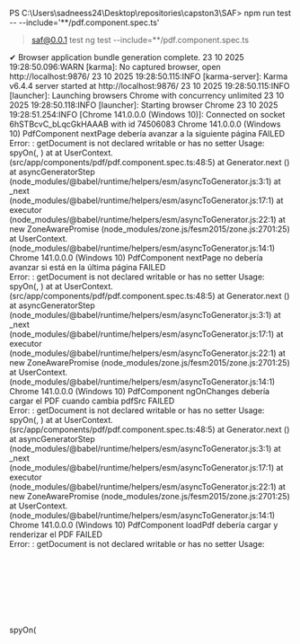 PS C:\Users\sadneess24\Desktop\repositories\capston3\SAF> npm run test -- --include='**/pdf.component.spec.ts'

> saf@0.0.1 test
> ng test --include=**/pdf.component.spec.ts

✔ Browser application bundle generation complete.
23 10 2025 19:28:50.096:WARN [karma]: No captured browser, open http://localhost:9876/
23 10 2025 19:28:50.115:INFO [karma-server]: Karma v6.4.4 server started at http://localhost:9876/
23 10 2025 19:28:50.115:INFO [launcher]: Launching browsers Chrome with concurrency unlimited
23 10 2025 19:28:50.118:INFO [launcher]: Starting browser Chrome
23 10 2025 19:28:51.254:INFO [Chrome 141.0.0.0 (Windows 10)]: Connected on socket 6hSTBcvC_bLqcGkHAAAB with id 74506083
Chrome 141.0.0.0 (Windows 10) PdfComponent nextPage debería avanzar a la siguiente página FAILED
        Error: <spyOn> : getDocument is not declared writable or has no setter
        Usage: spyOn(<object>, <methodName>)
            at <Jasmine>
            at UserContext.<anonymous> (src/app/components/pdf/pdf.component.spec.ts:48:5)
            at Generator.next (<anonymous>)
            at asyncGeneratorStep (node_modules/@babel/runtime/helpers/esm/asyncToGenerator.js:3:1)
            at _next (node_modules/@babel/runtime/helpers/esm/asyncToGenerator.js:17:1)
            at executor (node_modules/@babel/runtime/helpers/esm/asyncToGenerator.js:22:1)
            at new ZoneAwarePromise (node_modules/zone.js/fesm2015/zone.js:2701:25)
            at UserContext.<anonymous> (node_modules/@babel/runtime/helpers/esm/asyncToGenerator.js:14:1)
Chrome 141.0.0.0 (Windows 10) PdfComponent nextPage no debería avanzar si está en la última página FAILED                       
        Error: <spyOn> : getDocument is not declared writable or has no setter
        Usage: spyOn(<object>, <methodName>)
            at <Jasmine>
            at UserContext.<anonymous> (src/app/components/pdf/pdf.component.spec.ts:48:5)
            at Generator.next (<anonymous>)
            at asyncGeneratorStep (node_modules/@babel/runtime/helpers/esm/asyncToGenerator.js:3:1)
            at _next (node_modules/@babel/runtime/helpers/esm/asyncToGenerator.js:17:1)
            at executor (node_modules/@babel/runtime/helpers/esm/asyncToGenerator.js:22:1)
            at new ZoneAwarePromise (node_modules/zone.js/fesm2015/zone.js:2701:25)
            at UserContext.<anonymous> (node_modules/@babel/runtime/helpers/esm/asyncToGenerator.js:14:1)
Chrome 141.0.0.0 (Windows 10) PdfComponent ngOnChanges debería cargar el PDF cuando cambia pdfSrc FAILED                        
        Error: <spyOn> : getDocument is not declared writable or has no setter
        Usage: spyOn(<object>, <methodName>)
            at <Jasmine>
            at UserContext.<anonymous> (src/app/components/pdf/pdf.component.spec.ts:48:5)
            at Generator.next (<anonymous>)
            at asyncGeneratorStep (node_modules/@babel/runtime/helpers/esm/asyncToGenerator.js:3:1)
            at _next (node_modules/@babel/runtime/helpers/esm/asyncToGenerator.js:17:1)
            at executor (node_modules/@babel/runtime/helpers/esm/asyncToGenerator.js:22:1)
            at new ZoneAwarePromise (node_modules/zone.js/fesm2015/zone.js:2701:25)
            at UserContext.<anonymous> (node_modules/@babel/runtime/helpers/esm/asyncToGenerator.js:14:1)
Chrome 141.0.0.0 (Windows 10) PdfComponent loadPdf debería cargar y renderizar el PDF FAILED                                    
        Error: <spyOn> : getDocument is not declared writable or has no setter
        Usage: spyOn(<object>, <methodName>)
            at <Jasmine>
            at UserContext.<anonymous> (src/app/components/pdf/pdf.component.spec.ts:48:5)
            at Generator.next (<anonymous>)
            at asyncGeneratorStep (node_modules/@babel/runtime/helpers/esm/asyncToGenerator.js:3:1)
            at _next (node_modules/@babel/runtime/helpers/esm/asyncToGenerator.js:17:1)
            at executor (node_modules/@babel/runtime/helpers/esm/asyncToGenerator.js:22:1)
            at new ZoneAwarePromise (node_modules/zone.js/fesm2015/zone.js:2701:25)
            at UserContext.<anonymous> (node_modules/@babel/runtime/helpers/esm/asyncToGenerator.js:14:1)
Chrome 141.0.0.0 (Windows 10) PdfComponent loadPdf debería manejar SafeResourceUrl FAILED                                       
        Error: <spyOn> : getDocument is not declared writable or has no setter
        Usage: spyOn(<object>, <methodName>)
            at <Jasmine>
            at UserContext.<anonymous> (src/app/components/pdf/pdf.component.spec.ts:48:5)
            at Generator.next (<anonymous>)
            at asyncGeneratorStep (node_modules/@babel/runtime/helpers/esm/asyncToGenerator.js:3:1)
            at _next (node_modules/@babel/runtime/helpers/esm/asyncToGenerator.js:17:1)
            at executor (node_modules/@babel/runtime/helpers/esm/asyncToGenerator.js:22:1)
            at new ZoneAwarePromise (node_modules/zone.js/fesm2015/zone.js:2701:25)
            at UserContext.<anonymous> (node_modules/@babel/runtime/helpers/esm/asyncToGenerator.js:14:1)
Chrome 141.0.0.0 (Windows 10) PdfComponent loadPdf debería configurar el workerSrc correctamente FAILED                         
        Error: <spyOn> : getDocument is not declared writable or has no setter
        Usage: spyOn(<object>, <methodName>)
            at <Jasmine>
            at UserContext.<anonymous> (src/app/components/pdf/pdf.component.spec.ts:48:5)
            at Generator.next (<anonymous>)
            at asyncGeneratorStep (node_modules/@babel/runtime/helpers/esm/asyncToGenerator.js:3:1)
            at _next (node_modules/@babel/runtime/helpers/esm/asyncToGenerator.js:17:1)
            at executor (node_modules/@babel/runtime/helpers/esm/asyncToGenerator.js:22:1)
            at new ZoneAwarePromise (node_modules/zone.js/fesm2015/zone.js:2701:25)
            at UserContext.<anonymous> (node_modules/@babel/runtime/helpers/esm/asyncToGenerator.js:14:1)
Chrome 141.0.0.0 (Windows 10) PdfComponent should create FAILED                                                                 
        Error: <spyOn> : getDocument is not declared writable or has no setter
        Usage: spyOn(<object>, <methodName>)
            at <Jasmine>
            at UserContext.<anonymous> (src/app/components/pdf/pdf.component.spec.ts:48:5)
            at Generator.next (<anonymous>)
            at asyncGeneratorStep (node_modules/@babel/runtime/helpers/esm/asyncToGenerator.js:3:1)
            at _next (node_modules/@babel/runtime/helpers/esm/asyncToGenerator.js:17:1)
            at executor (node_modules/@babel/runtime/helpers/esm/asyncToGenerator.js:22:1)
            at new ZoneAwarePromise (node_modules/zone.js/fesm2015/zone.js:2701:25)
            at UserContext.<anonymous> (node_modules/@babel/runtime/helpers/esm/asyncToGenerator.js:14:1)
Chrome 141.0.0.0 (Windows 10) PdfComponent ngOnInit no debería cargar el PDF si pdfSrc es null FAILED                           
        Error: <spyOn> : getDocument is not declared writable or has no setter
        Usage: spyOn(<object>, <methodName>)
            at <Jasmine>
            at UserContext.<anonymous> (src/app/components/pdf/pdf.component.spec.ts:48:5)
            at Generator.next (<anonymous>)
            at asyncGeneratorStep (node_modules/@babel/runtime/helpers/esm/asyncToGenerator.js:3:1)
            at _next (node_modules/@babel/runtime/helpers/esm/asyncToGenerator.js:17:1)
            at executor (node_modules/@babel/runtime/helpers/esm/asyncToGenerator.js:22:1)
            at new ZoneAwarePromise (node_modules/zone.js/fesm2015/zone.js:2701:25)
            at UserContext.<anonymous> (node_modules/@babel/runtime/helpers/esm/asyncToGenerator.js:14:1)
Chrome 141.0.0.0 (Windows 10) PdfComponent ngOnInit debería cargar el PDF si pdfSrc está definido FAILED                        
        Error: <spyOn> : getDocument is not declared writable or has no setter
        Usage: spyOn(<object>, <methodName>)
            at <Jasmine>
            at UserContext.<anonymous> (src/app/components/pdf/pdf.component.spec.ts:48:5)
            at Generator.next (<anonymous>)
            at asyncGeneratorStep (node_modules/@babel/runtime/helpers/esm/asyncToGenerator.js:3:1)
            at _next (node_modules/@babel/runtime/helpers/esm/asyncToGenerator.js:17:1)
            at executor (node_modules/@babel/runtime/helpers/esm/asyncToGenerator.js:22:1)
            at new ZoneAwarePromise (node_modules/zone.js/fesm2015/zone.js:2701:25)
            at UserContext.<anonymous> (node_modules/@babel/runtime/helpers/esm/asyncToGenerator.js:14:1)
Chrome 141.0.0.0 (Windows 10) PdfComponent zoomOut debería decrementar el zoom FAILED                                           
        Error: <spyOn> : getDocument is not declared writable or has no setter
        Usage: spyOn(<object>, <methodName>)
            at <Jasmine>
            at UserContext.<anonymous> (src/app/components/pdf/pdf.component.spec.ts:48:5)
            at Generator.next (<anonymous>)
            at asyncGeneratorStep (node_modules/@babel/runtime/helpers/esm/asyncToGenerator.js:3:1)
            at _next (node_modules/@babel/runtime/helpers/esm/asyncToGenerator.js:17:1)
            at executor (node_modules/@babel/runtime/helpers/esm/asyncToGenerator.js:22:1)
            at new ZoneAwarePromise (node_modules/zone.js/fesm2015/zone.js:2701:25)
            at UserContext.<anonymous> (node_modules/@babel/runtime/helpers/esm/asyncToGenerator.js:14:1)
Chrome 141.0.0.0 (Windows 10) PdfComponent zoomOut debería permitir zoom hasta 0.2 FAILED                                       
        Error: <spyOn> : getDocument is not declared writable or has no setter
        Usage: spyOn(<object>, <methodName>)
            at <Jasmine>
            at UserContext.<anonymous> (src/app/components/pdf/pdf.component.spec.ts:48:5)
            at Generator.next (<anonymous>)
            at asyncGeneratorStep (node_modules/@babel/runtime/helpers/esm/asyncToGenerator.js:3:1)
            at _next (node_modules/@babel/runtime/helpers/esm/asyncToGenerator.js:17:1)
            at executor (node_modules/@babel/runtime/helpers/esm/asyncToGenerator.js:22:1)
            at new ZoneAwarePromise (node_modules/zone.js/fesm2015/zone.js:2701:25)
            at UserContext.<anonymous> (node_modules/@babel/runtime/helpers/esm/asyncToGenerator.js:14:1)
Chrome 141.0.0.0 (Windows 10) PdfComponent zoomOut no debería reducir el zoom por debajo de 0.2 FAILED                          
        Error: <spyOn> : getDocument is not declared writable or has no setter
        Usage: spyOn(<object>, <methodName>)
            at <Jasmine>
            at UserContext.<anonymous> (src/app/components/pdf/pdf.component.spec.ts:48:5)
            at Generator.next (<anonymous>)
            at asyncGeneratorStep (node_modules/@babel/runtime/helpers/esm/asyncToGenerator.js:3:1)
            at _next (node_modules/@babel/runtime/helpers/esm/asyncToGenerator.js:17:1)
            at executor (node_modules/@babel/runtime/helpers/esm/asyncToGenerator.js:22:1)
            at new ZoneAwarePromise (node_modules/zone.js/fesm2015/zone.js:2701:25)
            at UserContext.<anonymous> (node_modules/@babel/runtime/helpers/esm/asyncToGenerator.js:14:1)
Chrome 141.0.0.0 (Windows 10) PdfComponent Navegación y zoom combinados debería mantener el zoom al cambiar de página FAILED    
        Error: <spyOn> : getDocument is not declared writable or has no setter
        Usage: spyOn(<object>, <methodName>)
            at <Jasmine>
            at UserContext.<anonymous> (src/app/components/pdf/pdf.component.spec.ts:48:5)
            at Generator.next (<anonymous>)
            at asyncGeneratorStep (node_modules/@babel/runtime/helpers/esm/asyncToGenerator.js:3:1)
            at _next (node_modules/@babel/runtime/helpers/esm/asyncToGenerator.js:17:1)
            at executor (node_modules/@babel/runtime/helpers/esm/asyncToGenerator.js:22:1)
            at new ZoneAwarePromise (node_modules/zone.js/fesm2015/zone.js:2701:25)
            at UserContext.<anonymous> (node_modules/@babel/runtime/helpers/esm/asyncToGenerator.js:14:1)
Chrome 141.0.0.0 (Windows 10) PdfComponent Navegación y zoom combinados debería renderizar correctamente después de múltiples operaciones FAILED
        Error: <spyOn> : getDocument is not declared writable or has no setter
        Usage: spyOn(<object>, <methodName>)
            at <Jasmine>
            at UserContext.<anonymous> (src/app/components/pdf/pdf.component.spec.ts:48:5)
            at Generator.next (<anonymous>)
            at asyncGeneratorStep (node_modules/@babel/runtime/helpers/esm/asyncToGenerator.js:3:1)
            at _next (node_modules/@babel/runtime/helpers/esm/asyncToGenerator.js:17:1)
            at executor (node_modules/@babel/runtime/helpers/esm/asyncToGenerator.js:22:1)
            at new ZoneAwarePromise (node_modules/zone.js/fesm2015/zone.js:2701:25)
            at UserContext.<anonymous> (node_modules/@babel/runtime/helpers/esm/asyncToGenerator.js:14:1)
Chrome 141.0.0.0 (Windows 10) PdfComponent prevPage debería retroceder a la página anterior FAILED                              
        Error: <spyOn> : getDocument is not declared writable or has no setter
        Usage: spyOn(<object>, <methodName>)
            at <Jasmine>
            at UserContext.<anonymous> (src/app/components/pdf/pdf.component.spec.ts:48:5)
            at Generator.next (<anonymous>)
            at asyncGeneratorStep (node_modules/@babel/runtime/helpers/esm/asyncToGenerator.js:3:1)
            at _next (node_modules/@babel/runtime/helpers/esm/asyncToGenerator.js:17:1)
            at executor (node_modules/@babel/runtime/helpers/esm/asyncToGenerator.js:22:1)
            at new ZoneAwarePromise (node_modules/zone.js/fesm2015/zone.js:2701:25)
            at UserContext.<anonymous> (node_modules/@babel/runtime/helpers/esm/asyncToGenerator.js:14:1)
Chrome 141.0.0.0 (Windows 10) PdfComponent prevPage no debería retroceder si está en la primera página FAILED                   
        Error: <spyOn> : getDocument is not declared writable or has no setter
        Usage: spyOn(<object>, <methodName>)
            at <Jasmine>
            at UserContext.<anonymous> (src/app/components/pdf/pdf.component.spec.ts:48:5)
            at Generator.next (<anonymous>)
            at asyncGeneratorStep (node_modules/@babel/runtime/helpers/esm/asyncToGenerator.js:3:1)
            at _next (node_modules/@babel/runtime/helpers/esm/asyncToGenerator.js:17:1)
            at executor (node_modules/@babel/runtime/helpers/esm/asyncToGenerator.js:22:1)
            at new ZoneAwarePromise (node_modules/zone.js/fesm2015/zone.js:2701:25)
            at UserContext.<anonymous> (node_modules/@babel/runtime/helpers/esm/asyncToGenerator.js:14:1)
Chrome 141.0.0.0 (Windows 10) PdfComponent zoomIn debería permitir múltiples incrementos de zoom FAILED                         
        Error: <spyOn> : getDocument is not declared writable or has no setter
        Usage: spyOn(<object>, <methodName>)
            at <Jasmine>
            at UserContext.<anonymous> (src/app/components/pdf/pdf.component.spec.ts:48:5)
            at Generator.next (<anonymous>)
            at asyncGeneratorStep (node_modules/@babel/runtime/helpers/esm/asyncToGenerator.js:3:1)
            at _next (node_modules/@babel/runtime/helpers/esm/asyncToGenerator.js:17:1)
            at executor (node_modules/@babel/runtime/helpers/esm/asyncToGenerator.js:22:1)
            at new ZoneAwarePromise (node_modules/zone.js/fesm2015/zone.js:2701:25)
            at UserContext.<anonymous> (node_modules/@babel/runtime/helpers/esm/asyncToGenerator.js:14:1)
Chrome 141.0.0.0 (Windows 10) PdfComponent zoomIn debería incrementar el zoom FAILED                                            
        Error: <spyOn> : getDocument is not declared writable or has no setter
        Usage: spyOn(<object>, <methodName>)
            at <Jasmine>
            at UserContext.<anonymous> (src/app/components/pdf/pdf.component.spec.ts:48:5)
            at Generator.next (<anonymous>)
            at asyncGeneratorStep (node_modules/@babel/runtime/helpers/esm/asyncToGenerator.js:3:1)
            at _next (node_modules/@babel/runtime/helpers/esm/asyncToGenerator.js:17:1)
            at executor (node_modules/@babel/runtime/helpers/esm/asyncToGenerator.js:22:1)
            at new ZoneAwarePromise (node_modules/zone.js/fesm2015/zone.js:2701:25)
            at UserContext.<anonymous> (node_modules/@babel/runtime/helpers/esm/asyncToGenerator.js:14:1)
Chrome 141.0.0.0 (Windows 10) PdfComponent renderPage debería renderizar la página actual FAILED                                
        Error: <spyOn> : getDocument is not declared writable or has no setter
        Usage: spyOn(<object>, <methodName>)
            at <Jasmine>
            at UserContext.<anonymous> (src/app/components/pdf/pdf.component.spec.ts:48:5)
            at Generator.next (<anonymous>)
            at asyncGeneratorStep (node_modules/@babel/runtime/helpers/esm/asyncToGenerator.js:3:1)
            at _next (node_modules/@babel/runtime/helpers/esm/asyncToGenerator.js:17:1)
            at executor (node_modules/@babel/runtime/helpers/esm/asyncToGenerator.js:22:1)
            at new ZoneAwarePromise (node_modules/zone.js/fesm2015/zone.js:2701:25)
            at UserContext.<anonymous> (node_modules/@babel/runtime/helpers/esm/asyncToGenerator.js:14:1)
Chrome 141.0.0.0 (Windows 10) PdfComponent renderPage debería ajustar el canvas al tamaño del viewport FAILED                   
        Error: <spyOn> : getDocument is not declared writable or has no setter
        Usage: spyOn(<object>, <methodName>)
            at <Jasmine>
            at UserContext.<anonymous> (src/app/components/pdf/pdf.component.spec.ts:48:5)
            at Generator.next (<anonymous>)
            at asyncGeneratorStep (node_modules/@babel/runtime/helpers/esm/asyncToGenerator.js:3:1)
            at _next (node_modules/@babel/runtime/helpers/esm/asyncToGenerator.js:17:1)
            at executor (node_modules/@babel/runtime/helpers/esm/asyncToGenerator.js:22:1)
            at new ZoneAwarePromise (node_modules/zone.js/fesm2015/zone.js:2701:25)
            at UserContext.<anonymous> (node_modules/@babel/runtime/helpers/esm/asyncToGenerator.js:14:1)
Chrome 141.0.0.0 (Windows 10) PdfComponent renderPage no debería renderizar si no hay documento PDF FAILED                      
        Error: <spyOn> : getDocument is not declared writable or has no setter
        Usage: spyOn(<object>, <methodName>)
            at <Jasmine>
            at UserContext.<anonymous> (src/app/components/pdf/pdf.component.spec.ts:48:5)
            at Generator.next (<anonymous>)
            at asyncGeneratorStep (node_modules/@babel/runtime/helpers/esm/asyncToGenerator.js:3:1)
            at _next (node_modules/@babel/runtime/helpers/esm/asyncToGenerator.js:17:1)
            at executor (node_modules/@babel/runtime/helpers/esm/asyncToGenerator.js:22:1)
            at new ZoneAwarePromise (node_modules/zone.js/fesm2015/zone.js:2701:25)
            at UserContext.<anonymous> (node_modules/@babel/runtime/helpers/esm/asyncToGenerator.js:14:1)
Chrome 141.0.0.0 (Windows 10): Executed 21 of 21 (21 FAILED) (0.02 secs / 0.011 secs)
TOTAL: 21 FAILED, 0 SUCCESS